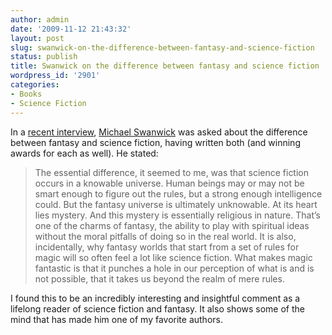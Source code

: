 ```yaml
---
author: admin
date: '2009-11-12 21:43:32'
layout: post
slug: swanwick-on-the-difference-between-fantasy-and-science-fiction
status: publish
title: Swanwick on the difference between fantasy and science fiction
wordpress_id: '2901'
categories:
- Books
- Science Fiction
---
```

In a <a href="http://bookotron.com/agony/Current/Current_Commentary.html">recent interview<a/>, <a href="http://en.wikipedia.org/wiki/Michael_Swanwick">Michael Swanwick</a> was asked about the difference between fantasy and science fiction, having written both (and winning awards for each as well). He stated:
<blockquote>The essential difference, it seemed to me, was that science fiction occurs in a knowable universe. Human beings may or may not be smart enough to figure out the rules, but a strong enough intelligence could. But the fantasy universe is ultimately unknowable. At its heart lies mystery. And this mystery is essentially religious in nature. That’s one of the charms of fantasy, the ability to play with spiritual ideas without the moral pitfalls of doing so in the real world. It is also, incidentally, why fantasy worlds that start from a set of rules for magic will so often feel a lot like science fiction. What makes magic fantastic is that it punches a hole in our perception of what is and is not possible, that it takes us beyond the realm of mere rules. </blockquote>
I found this to be an incredibly interesting and insightful comment as a lifelong reader of science fiction and fantasy. It also shows some of the mind that has made him one of my favorite authors.
